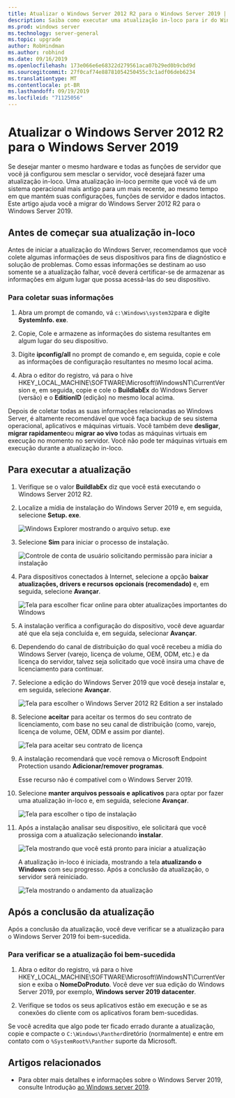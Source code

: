 ```yaml
---
title: Atualizar o Windows Server 2012 R2 para o Windows Server 2019 | Microsoft Docs
description: Saiba como executar uma atualização in-loco para ir do Windows Server 2012 R2 para o Windows Server 2019.
ms.prod: windows server
ms.technology: server-general
ms.topic: upgrade
author: RobHindman
ms.author: robhind
ms.date: 09/16/2019
ms.openlocfilehash: 173e066e6e68322d279561aca07b29ed0b9cbd9d
ms.sourcegitcommit: 27f0caf74e88781054250455c3c1adf06deb6234
ms.translationtype: MT
ms.contentlocale: pt-BR
ms.lasthandoff: 09/19/2019
ms.locfileid: "71125056"
---
```

# <a name="upgrade-windows-server-2012-r2-to-windows-server-2019"></a>Atualizar o Windows Server 2012 R2 para o Windows Server 2019

Se desejar manter o mesmo hardware e todas as funções de servidor que você já configurou sem mesclar o servidor, você desejará fazer uma atualização in-loco. Uma atualização in-loco permite que você vá de um sistema operacional mais antigo para um mais recente, ao mesmo tempo em que mantém suas configurações, funções de servidor e dados intactos. Este artigo ajuda você a migrar do Windows Server 2012 R2 para o Windows Server 2019.

## <a name="before-you-begin-your-in-place-upgrade"></a>Antes de começar sua atualização in-loco

Antes de iniciar a atualização do Windows Server, recomendamos que você colete algumas informações de seus dispositivos para fins de diagnóstico e solução de problemas. Como essas informações se destinam ao uso somente se a atualização falhar, você deverá certificar-se de armazenar as informações em algum lugar que possa acessá-las do seu dispositivo.

### <a name="to-collect-your-info"></a>Para coletar suas informações

1. Abra um prompt de comando, vá `c:\Windows\system32`para e digite **SystemInfo. exe**.

2. Copie, Cole e armazene as informações do sistema resultantes em algum lugar do seu dispositivo.

3. Digite **ipconfig/all** no prompt de comando e, em seguida, copie e cole as informações de configuração resultantes no mesmo local acima.

4. Abra o editor do registro, vá para o hive HKEY_LOCAL_MACHINE\SOFTWARE\Microsoft\WindowsNT\CurrentVersion e, em seguida, copie e cole o **BuildlabEx** do Windows Server (versão) e o **EditionID** (edição) no mesmo local acima.

Depois de coletar todas as suas informações relacionadas ao Windows Server, é altamente recomendável que você faça backup de seu sistema operacional, aplicativos e máquinas virtuais. Você também deve **desligar**, **migrar rapidamente**ou **migrar ao vivo** todas as máquinas virtuais em execução no momento no servidor. Você não pode ter máquinas virtuais em execução durante a atualização in-loco.

## <a name="to-perform-the-upgrade"></a>Para executar a atualização

1. Verifique se o valor **BuildlabEx** diz que você está executando o Windows Server 2012 R2.

2. Localize a mídia de instalação do Windows Server 2019 e, em seguida, selecione **Setup. exe**.

    ![Windows Explorer mostrando o arquivo setup. exe](media/upgrade-2012r2-2019/setup-2019.png)

3. Selecione **Sim** para iniciar o processo de instalação.

    ![Controle de conta de usuário solicitando permissão para iniciar a instalação](media/upgrade-2012r2-2019/start-setup-uac-box.png)

4. Para dispositivos conectados à Internet, selecione a opção **baixar atualizações, drivers e recursos opcionais (recomendado)** e, em seguida, selecione **Avançar**.

    ![Tela para escolher ficar online para obter atualizações importantes do Windows](media/upgrade-2012r2-2019/online-updates-win-setup.png)

5. A instalação verifica a configuração do dispositivo, você deve aguardar até que ela seja concluída e, em seguida, selecionar **Avançar**.

6. Dependendo do canal de distribuição do qual você recebeu a mídia do Windows Server (varejo, licença de volume, OEM, ODM, etc.) e da licença do servidor, talvez seja solicitado que você insira uma chave de licenciamento para continuar.

7. Selecione a edição do Windows Server 2019 que você deseja instalar e, em seguida, selecione **Avançar**.

    ![Tela para escolher o Windows Server 2012 R2 Edition a ser instalado](media/upgrade-2012r2-2019/select-os-edition.png)

8. Selecione **aceitar** para aceitar os termos do seu contrato de licenciamento, com base no seu canal de distribuição (como, varejo, licença de volume, OEM, ODM e assim por diante).

    ![Tela para aceitar seu contrato de licença](media/upgrade-2012r2-2019/license-terms.png)

9. A instalação recomendará que você remova o Microsoft Endpoint Protection usando **Adicionar/remover programas**.

    Esse recurso não é compatível com o Windows Server 2019.

10. Selecione **manter arquivos pessoais e aplicativos** para optar por fazer uma atualização in-loco e, em seguida, selecione **Avançar**.

    ![Tela para escolher o tipo de instalação](media/upgrade-2012r2-2019/choose-install-upgrade.png)

11. Após a instalação analisar seu dispositivo, ele solicitará que você prossiga com a atualização selecionando **instalar**.

    ![Tela mostrando que você está pronto para iniciar a atualização](media/upgrade-2012r2-2019/ready-to-install.png)

    A atualização in-loco é iniciada, mostrando a tela **atualizando o Windows** com seu progresso. Após a conclusão da atualização, o servidor será reiniciado.

    ![Tela mostrando o andamento da atualização](media/upgrade-2012r2-2019/upgrading-windows-with-progress.png)

## <a name="after-your-upgrade-is-done"></a>Após a conclusão da atualização

Após a conclusão da atualização, você deve verificar se a atualização para o Windows Server 2019 foi bem-sucedida.

### <a name="to-make-sure-your-upgrade-was-successful"></a>Para verificar se a atualização foi bem-sucedida

1. Abra o editor do registro, vá para o hive HKEY_LOCAL_MACHINE\SOFTWARE\Microsoft\WindowsNT\CurrentVersion e exiba o **NomeDoProduto**. Você deve ver sua edição do Windows Server 2019, por exemplo, **Windows server 2019 datacenter**.

2. Verifique se todos os seus aplicativos estão em execução e se as conexões do cliente com os aplicativos foram bem-sucedidas.

Se você acredita que algo pode ter ficado errado durante a atualização, copie e compacte o `C:\Windows\Panther`diretório (normalmente) e entre em contato com o `%SystemRoot%\Panther` suporte da Microsoft.

## <a name="related-articles"></a>Artigos relacionados

- Para obter mais detalhes e informações sobre o Windows Server 2019, consulte Introdução [ao Windows server 2019](https://docs.microsoft.com/windows-server/get-started-19/get-started-19).